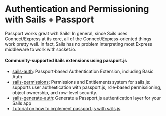 # Authentication and Permissioning with Sails + Passport

Passport works great with Sails!  In general, since Sails uses Connect/Express at its core, all of the Connect/Express-oriented things work pretty well.  In fact, Sails has no problem interpreting most Express middleware to work with socket.io.

#### Community-supported Sails extensions using passport.js
+ [sails-auth](https://www.npmjs.com/package/sails-auth): Passport-based Authentication Extension, including Basic Auth
+ [sails-permissions](https://www.npmjs.com/package/sails-permissions): Permissions and Entitlements system for sails.js: supports user authentication with passport.js, role-based permissioning, object ownership, and row-level security.
+ [sails-generate-auth](https://www.npmjs.com/package/sails-generate-auth): Generate a Passport.js authentication layer for your Sails app
+ [Tutorial on how to implement passport.js with sails.js](http://www.geektantra.com/2013/08/implement-passport-js-authentication-with-sails-js/).



<docmeta name="uniqueID" value="Policies766425">
<docmeta name="displayName" value="Sails + Passport">
